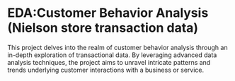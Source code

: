 # EDA:Customer Behavior Analysis (Nielson store transaction data)

This project delves into the realm of customer behavior analysis through an in-depth exploration of transactional data. By leveraging advanced data analysis techniques, the project aims to unravel intricate patterns and trends underlying customer interactions with a business or service.
